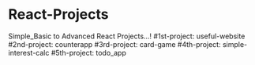 # React-Projects
Simple_Basic to Advanced React Projects...!
#1st-project: useful-website
#2nd-project: counterapp
#3rd-project: card-game
#4th-project: simple-interest-calc
#5th-project: todo_app
